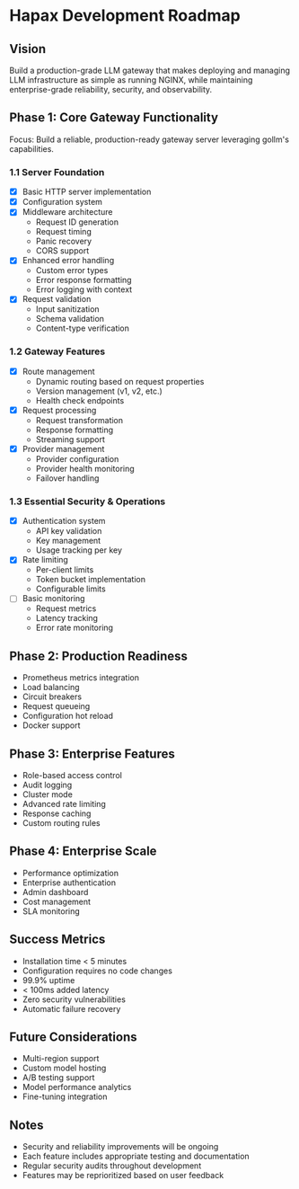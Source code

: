 # Hapax Development Roadmap

## Vision
Build a production-grade LLM gateway that makes deploying and managing LLM infrastructure as simple as running NGINX, while maintaining enterprise-grade reliability, security, and observability.

## Phase 1: Core Gateway Functionality
Focus: Build a reliable, production-ready gateway server leveraging gollm's capabilities.

### 1.1 Server Foundation
- [x] Basic HTTP server implementation
- [x] Configuration system
- [x] Middleware architecture
  - Request ID generation
  - Request timing
  - Panic recovery
  - CORS support
- [x] Enhanced error handling
  - Custom error types
  - Error response formatting
  - Error logging with context
- [x] Request validation
  - Input sanitization
  - Schema validation
  - Content-type verification

### 1.2 Gateway Features
- [x] Route management
  - Dynamic routing based on request properties
  - Version management (v1, v2, etc.)
  - Health check endpoints
- [x] Request processing
  - Request transformation
  - Response formatting
  - Streaming support
- [x] Provider management
  - Provider configuration
  - Provider health monitoring
  - Failover handling

### 1.3 Essential Security & Operations
- [x] Authentication system
  - API key validation
  - Key management
  - Usage tracking per key
- [x] Rate limiting
  - Per-client limits
  - Token bucket implementation
  - Configurable limits
- [ ] Basic monitoring
  - Request metrics
  - Latency tracking
  - Error rate monitoring

## Phase 2: Production Readiness
- Prometheus metrics integration
- Load balancing
- Circuit breakers
- Request queueing
- Configuration hot reload
- Docker support

## Phase 3: Enterprise Features
- Role-based access control
- Audit logging
- Cluster mode
- Advanced rate limiting
- Response caching
- Custom routing rules

## Phase 4: Enterprise Scale
- Performance optimization
- Enterprise authentication
- Admin dashboard
- Cost management
- SLA monitoring

## Success Metrics
- Installation time < 5 minutes
- Configuration requires no code changes
- 99.9% uptime
- < 100ms added latency
- Zero security vulnerabilities
- Automatic failure recovery

## Future Considerations
- Multi-region support
- Custom model hosting
- A/B testing support
- Model performance analytics
- Fine-tuning integration

## Notes
- Security and reliability improvements will be ongoing
- Each feature includes appropriate testing and documentation
- Regular security audits throughout development
- Features may be reprioritized based on user feedback
